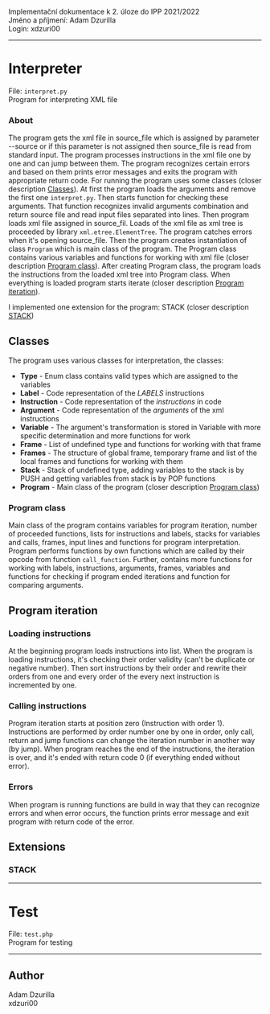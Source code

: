 Implementační dokumentace k 2. úloze do IPP 2021/2022  
Jméno a příjmení: Adam Dzurilla  
Login: xdzuri00

-----------------------------------------------------------------------------------------------------------------------
# Interpreter

File: `interpret.py`  
Program for interpreting XML file

### About

The program gets the xml file in source_file which is assigned by parameter --source or if this parameter is not 
assigned then source_file is read from standard input. The program processes instructions in the xml file one by one 
and can jump between them. The program recognizes certain errors and based on them prints error messages and exits 
the program with appropriate return code. For running the program uses some classes 
(closer description [Classes](#Classes)). At first the program loads the arguments and remove 
the first one `interpret.py`. Then starts function for checking these arguments. That function recognizes invalid 
arguments combination and return source file and read input files separated into lines. Then program loads xml file 
assigned in source_fil. Loads of the xml file as xml tree is proceeded by library `xml.etree.ElementTree`. The program 
catches errors when it's opening source_file. Then the program creates instantiation of class `Program` which is main 
class of the program. The Program class contains various variables and functions for working with xml 
file (closer description [Program class](#Program-class)). After creating Program class, the program loads the 
instructions from the loaded xml tree into Program class. When everything is loaded program starts iterate (closer 
description [Program iteration](#Program-iteration)).

I implemented one extension for the program: STACK (closer description [STACK](#STACK))

## Classes

The program uses various classes for interpretation, the classes:
- **Type** - Enum class contains valid types which are assigned to the variables
- **Label** - Code representation of the _LABELS_ instructions
- **Instruction** - Code representation of the _instructions_ in code 
- **Argument** - Code representation of the _arguments_ of the xml instructions
- **Variable** - The argument's transformation is stored in Variable with more specific determination and more 
functions for work
- **Frame** - List of undefined type and functions for working with that frame
- **Frames** - The structure of global frame, temporary frame and list of the local frames and functions 
for working with them
- **Stack** - Stack of undefined type, adding variables to the stack is by PUSH and getting variables from stack 
is by POP functions
- **Program** - Main class of the program (closer description [Program class](#Program-class))

### Program class

Main class of the program contains variables for program iteration, number of proceeded functions, lists for 
instructions and labels, stacks for variables and calls, frames, input lines and functions for program interpretation.
Program performs functions by own functions which are called by their opcode from function `call_function`. Further, 
contains more functions for working with labels, instructions, arguments, frames, variables and functions for checking 
if program ended iterations and function for comparing arguments.

## Program iteration

### Loading instructions
At the beginning program loads instructions into list. When the program is loading instructions, it's checking their 
order validity (can't be duplicate or negative number). Then sort instructions by their order and rewrite their
orders from one and every order of the every next instruction is incremented by one.

### Calling instructions
Program iteration starts at position zero (Instruction with order 1). Instructions are performed by order number 
one by one in order, only call, return and jump functions can change the iteration number in another way (by jump). 
When program reaches the end of the instructions, the iteration is over, and it's ended with return 
code 0 (if everything ended without error).

### Errors
When program is running functions are build in way that they can recognize errors and when error occurs, the function
prints error message and exit program with return code of the error.

## Extensions

### STACK

-----------------------------------------------------------------------------------------------------------------------
# Test

File: `test.php`  
Program for testing

-----------------------------------------------------------------------------------------------------------------------
## Author

Adam Dzurilla  
xdzuri00
